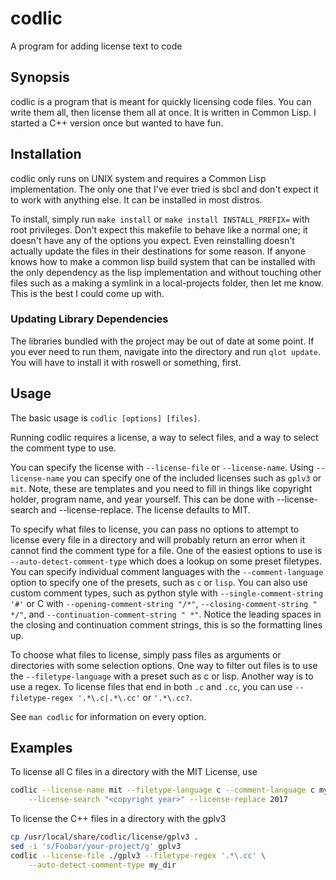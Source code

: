 # codlic
A program for adding license text to code

## Synopsis
codlic is a program that is meant for quickly licensing code files. You can
write them all, then license them all at once. It is written in Common Lisp. I
started a C++ version once but wanted to have fun.

## Installation
codlic only runs on UNIX system and requires a Common Lisp implementation. The
only one that I've ever tried is sbcl and don't expect it to work with anything
else. It can be installed in most distros.

To install, simply run `make install` or `make install INSTALL_PREFIX=` with
root privileges. Don't expect this makefile to behave like a normal one; it
doesn't have any of the options you expect. Even reinstalling doesn't actually
update the files in their destinations for some reason. If anyone knows how to
make a common lisp build system that can be installed with the only dependency
as the lisp implementation and without touching other files such as a making a
symlink in a local-projects folder, then let me know. This is the best I could
come up with.

### Updating Library Dependencies
The libraries bundled with the project may be out of date at some point. If you
ever need to run them, navigate into the directory and run `qlot update`. You
will have to install it with roswell or something, first.

## Usage
The basic usage is `codlic [options] [files]`.

Running codlic requires a license, a way to select files, and a way to select
the comment type to use.

You can specify the license with `--license-file` or `--license-name`. Using
`--license-name` you can specify one of the included licenses such as `gplv3` or
`mit`. Note, these are templates and you need to fill in things like copyright
holder, program name, and year yourself. This can be done with --license-search
and --license-replace. The license defaults to MIT.

To specify what files to license, you can pass no options to attempt to license
every file in a directory and will probably return an error when it cannot find
the comment type for a file. One of the easiest options to use is
`--auto-detect-comment-type` which does a lookup on some preset filetypes. You
can specify individual comment languages with the `--comment-language` option to
specify one of the presets, such as `c` or `lisp`.  You can also use custom
comment types, such as python style with `--single-comment-string '#'` or C with
`--opening-comment-string "/*"`, `--closing-comment-string " */"`, and
`--continuation-comment-string " *"`.  Notice the leading spaces in the closing
and continuation comment strings, this is so the formatting lines up.

To choose what files to license, simply pass files as arguments or directories
with some selection options. One way to filter out files is to use the
`--filetype-language` with a preset such as c or lisp. Another way is to use a
regex. To license files that end in both `.c` and `.cc`, you can use
`--filetype-regex '.*\.c|.*\.cc'` or `'.*\.cc?`.

See `man codlic` for information on every option.

## Examples
To license all C files in a directory with the MIT License, use

```bash
codlic --license-name mit --filetype-language c --comment-language c my_dir \
	--license-search "<copyright year>" --license-replace 2017
```

To license the C++ files in a directory with the gplv3

```bash
cp /usr/local/share/codlic/license/gplv3 .
sed -i 's/Foobar/your-project/g' gplv3
codlic --license-file ./gplv3 --filetype-regex '.*\.cc' \
	--auto-detect-comment-type my_dir
```
